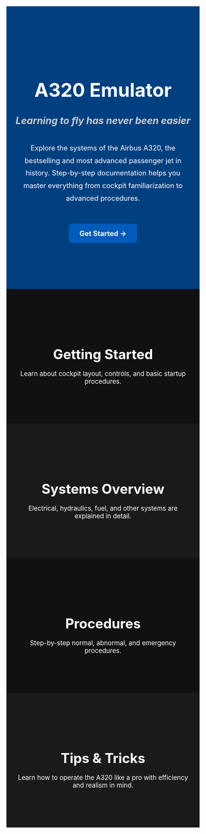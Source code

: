 <!-- Hero Section -->
<div style="background-color:#004080; color:white; text-align:center; padding:120px 20px;">
  <h1 style="font-size:3.5em; font-weight:bold; margin-bottom:15px;">A320 Emulator</h1>
  <h3 style="font-size:1.8em; font-style:italic; color:#ccc; margin-bottom:40px;">
    Learning to fly has never been easier
  </h3>
  <p style="font-size:1.3em; max-width:700px; margin:0 auto 50px auto; line-height:1.8;">
    Explore the systems of the Airbus A320, the bestselling and most advanced passenger jet in history. Step-by-step documentation helps you master everything from cockpit familiarization to advanced procedures.
  </p>
  <a href="getting-started/" style="
    display:inline-block;
    background-color:#005bbb;
    color:white;
    padding:14px 28px;
    border-radius:8px;
    font-size:1.3em;
    font-weight:bold;
    text-decoration:none;
    transition: background-color 0.2s ease;">
    Get Started →
  </a>
</div>

<!-- Section 1 -->
<div style="background-color:#111; color:white; padding:100px 20px; text-align:center;">
  <h2 style="font-size:2.5em; margin-bottom:20px;">Getting Started</h2>
  <p style="font-size:1.2em; max-width:700px; margin:0 auto;">Learn about cockpit layout, controls, and basic startup procedures.</p>
</div>

<!-- Section 2 -->
<div style="background-color:#1a1a1a; color:white; padding:100px 20px; text-align:center;">
  <h2 style="font-size:2.5em; margin-bottom:20px;">Systems Overview</h2>
  <p style="font-size:1.2em; max-width:700px; margin:0 auto;">Electrical, hydraulics, fuel, and other systems are explained in detail.</p>
</div>

<!-- Section 3 -->
<div style="background-color:#111; color:white; padding:100px 20px; text-align:center;">
  <h2 style="font-size:2.5em; margin-bottom:20px;">Procedures</h2>
  <p style="font-size:1.2em; max-width:700px; margin:0 auto;">Step-by-step normal, abnormal, and emergency procedures.</p>
</div>

<!-- Section 4 -->
<div style="background-color:#1a1a1a; color:white; padding:100px 20px; text-align:center;">
  <h2 style="font-size:2.5em; margin-bottom:20px;">Tips & Tricks</h2>
  <p style="font-size:1.2em; max-width:700px; margin:0 auto;">Learn how to operate the A320 like a pro with efficiency and realism in mind.</p>
</div>
